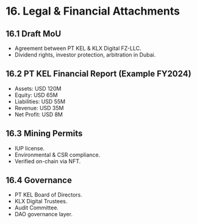 # 16. Legal & Financial Attachments

## 16.1 Draft MoU
- Agreement between PT KEL & KLX Digital FZ-LLC.  
- Dividend rights, investor protection, arbitration in Dubai.

## 16.2 PT KEL Financial Report (Example FY2024)
- Assets: USD 120M  
- Equity: USD 65M  
- Liabilities: USD 55M  
- Revenue: USD 35M  
- Net Profit: USD 8M  

## 16.3 Mining Permits
- IUP license.  
- Environmental & CSR compliance.  
- Verified on-chain via NFT.

## 16.4 Governance
- PT KEL Board of Directors.  
- KLX Digital Trustees.  
- Audit Committee.  
- DAO governance layer.
